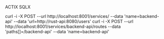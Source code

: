 ACTIX SQLX

curl -i -X POST --url http://localhost:8001/services/ --data 'name=backend-api'  --data 'url=http://rust-api:8080/users'
curl -i -X POST --url http://localhost:8001/services/backend-api/routes  --data 'paths[]=/backend-api'   --data 'name=backend-api'